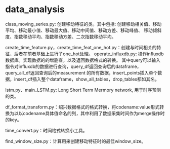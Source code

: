 # data_analysis
class_moving_series.py:  创建移动特征的类。其中包括: 创建移动相关值、移动平均、移动最小值、移动最大值、移动中间值、移动方差、移动峰值、 移动倾斜度、指数移动平均、指数移动方差、二次指数移动平均。

create_time_feature.py，create_time_feat_one_hot.py：创建与时间相关的特征，后者在前者基础上进行了one_hot处理。
operate_influxdb.py: 操作influxdb数据库。实现数据的的增删查，以及返回数据格式的转换。 其中query可以输入指令对influxdb的数据进行查询，query_df返回查询后的dataframe，query_all_df返回查询后的measurement 的所有数据，insert_points插入单个数据，insert_df插入整个dataframe，show_all_tables，drop_tables都如其名。

lstm.py、main_LSTM.py: Long Short Term Mermory network, 用于时序预测的类。

df_format_transform.py：绍兴数据格式的格式转换，将codename:value形式转换为以以codename具体值命名的列，其中利用了数据采集时间作为merge操作时的key。

time_convert.py：时间格式转换小工具。

find_window_size.py：计算用来创建移动特征时的最佳window_size。
